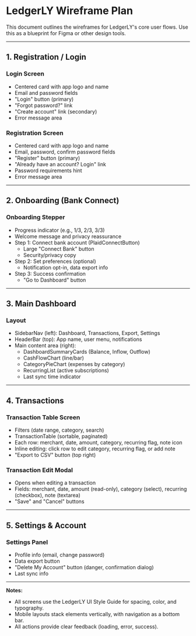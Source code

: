 # LedgerLY Wireframe Plan

This document outlines the wireframes for LedgerLY's core user flows. Use this as a blueprint for Figma or other design tools.

---

## 1. Registration / Login
### Login Screen
- Centered card with app logo and name
- Email and password fields
- "Login" button (primary)
- "Forgot password?" link
- "Create account" link (secondary)
- Error message area

### Registration Screen
- Centered card with app logo and name
- Email, password, confirm password fields
- "Register" button (primary)
- "Already have an account? Login" link
- Password requirements hint
- Error message area

---

## 2. Onboarding (Bank Connect)
### Onboarding Stepper
- Progress indicator (e.g., 1/3, 2/3, 3/3)
- Welcome message and privacy reassurance
- Step 1: Connect bank account (PlaidConnectButton)
  - Large "Connect Bank" button
  - Security/privacy copy
- Step 2: Set preferences (optional)
  - Notification opt-in, data export info
- Step 3: Success confirmation
  - "Go to Dashboard" button

---

## 3. Main Dashboard
### Layout
- SidebarNav (left): Dashboard, Transactions, Export, Settings
- HeaderBar (top): App name, user menu, notifications
- Main content area (right):
  - DashboardSummaryCards (Balance, Inflow, Outflow)
  - CashFlowChart (line/bar)
  - CategoryPieChart (expenses by category)
  - RecurringList (active subscriptions)
  - Last sync time indicator

---

## 4. Transactions
### Transaction Table Screen
- Filters (date range, category, search)
- TransactionTable (sortable, paginated)
- Each row: merchant, date, amount, category, recurring flag, note icon
- Inline editing: click row to edit category, recurring flag, or add note
- "Export to CSV" button (top right)

### Transaction Edit Modal
- Opens when editing a transaction
- Fields: merchant, date, amount (read-only), category (select), recurring (checkbox), note (textarea)
- "Save" and "Cancel" buttons

---

## 5. Settings & Account
### Settings Panel
- Profile info (email, change password)
- Data export button
- "Delete My Account" button (danger, confirmation dialog)
- Last sync info

---

**Notes:**
- All screens use the LedgerLY UI Style Guide for spacing, color, and typography.
- Mobile layouts stack elements vertically, with navigation as a bottom bar.
- All actions provide clear feedback (loading, error, success). 